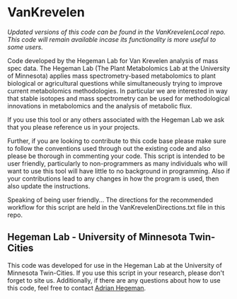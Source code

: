 # VanKrevelen 
*Updated versions of this code can be found in the VanKrevelenLocal repo. This code will remain available incase its functionality is more useful to some users.*

Code developed by the Hegeman Lab for Van Krevelen analysis of mass spec data. The Hegeman Lab (The Plant Metabolomics Lab at the University of Minnesota)  applies mass spectrometry-based metabolomics to plant biological or agricultural questions while simultaneously trying to improve current metabolomics methodologies.  In particular we are interested in way that stable isotopes and mass spectrometry can be used for methodological innovations in metabolomics and the analysis of metabolic flux.

If you use this tool or any others associated with the Hegeman Lab we ask that you please reference us in your projects. 

Further, if you are looking to contribute to this code base please make sure to follow the conventions used through out the existing code and also please be thorough in commenting your code. This script is intended to be user friendly, particularly to non-programmers as many individuals who will want to use this tool will have little to no background in programming. Also if your contributions lead to any changes in how the program is used, then also update the instructions. 

Speaking of being user friendly... The directions for the recommended workflow for this script are held in the VanKrevelenDirections.txt file in this repo. 

## Hegeman Lab - University of Minnesota Twin-Cities
This code was developed for use in the Hegeman Lab at the University of Minnesota Twin-Cities. If you use this script in your research, please don't forget to site us. Additionally, if there are any questions about how to use this code, feel free to contact [Adrian Hegeman](hegem007@umn.edu). 
